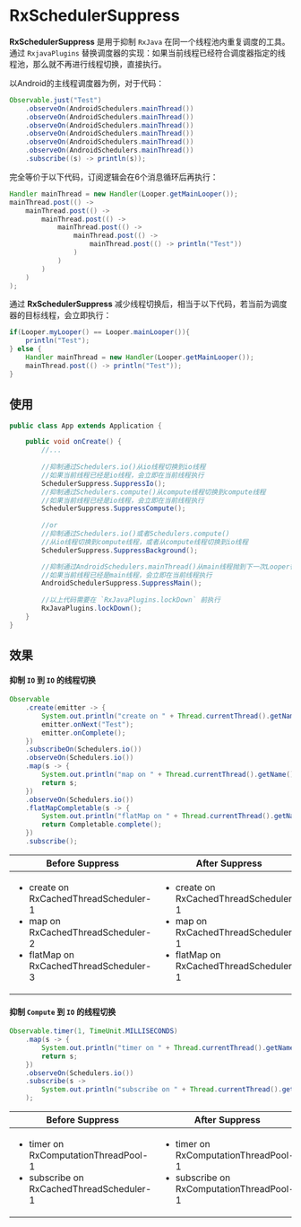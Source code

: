 # RxSchedulerSuppress

**RxSchedulerSuppress** 是用于抑制 `RxJava` 在同一个线程池内重复调度的工具。
通过 `RxjavaPlugins` 替换调度器的实现：如果当前线程已经符合调度器指定的线程池，那么就不再进行线程切换，直接执行。

以Android的主线程调度器为例，对于代码：
```java 
Observable.just("Test")
    .observeOn(AndroidSchedulers.mainThread())
    .observeOn(AndroidSchedulers.mainThread())
    .observeOn(AndroidSchedulers.mainThread())
    .observeOn(AndroidSchedulers.mainThread())
    .observeOn(AndroidSchedulers.mainThread())
    .observeOn(AndroidSchedulers.mainThread())
    .subscribe((s) -> println(s));
```
完全等价于以下代码，订阅逻辑会在6个消息循环后再执行：
```java 
Handler mainThread = new Handler(Looper.getMainLooper());
mainThread.post(() ->
    mainThread.post(() ->
        mainThread.post(() ->
            mainThread.post(() ->
                mainThread.post(() ->
                    mainThread.post(() -> println("Test"))
                )
            )
        )
    )
);
```

通过 **RxSchedulerSuppress** 减少线程切换后，相当于以下代码，若当前为调度器的目标线程，会立即执行：
```java 
if(Looper.myLooper() == Looper.mainLooper()){
    println("Test");
} else {
    Handler mainThread = new Handler(Looper.getMainLooper());
    mainThread.post(() -> println("Test"));
}
```

## 使用
```java 
public class App extends Application {

    public void onCreate() {
        //...
        
        //抑制通过Schedulers.io()从io线程切换到io线程
        //如果当前线程已经是io线程，会立即在当前线程执行
        SchedulerSuppress.SuppressIo();
        //抑制通过Schedulers.compute()从compute线程切换到compute线程
        //如果当前线程已经是io线程，会立即在当前线程执行
        SchedulerSuppress.SuppressCompute();
        
        //or
        //抑制通过Schedulers.io()或者Schedulers.compute()
        //从io线程切换到compute线程，或者从compute线程切换到io线程
        SchedulerSuppress.SuppressBackground();

        //抑制通过AndroidSchedulers.mainThread()从main线程抛到下一次Looper循环
        //如果当前线程已经是main线程，会立即在当前线程执行
        AndroidSchedulerSuppress.SuppressMain();
        
        //以上代码需要在 `RxJavaPlugins.lockDown` 前执行
        RxJavaPlugins.lockDown();
    }
}

```

## 效果


#### 抑制 `IO` 到 `IO` 的线程切换

```java
Observable
    .create(emitter -> {
        System.out.println("create on " + Thread.currentThread().getName());
        emitter.onNext("Test");
        emitter.onComplete();
    })
    .subscribeOn(Schedulers.io())
    .observeOn(Schedulers.io())
    .map(s -> {
        System.out.println("map on " + Thread.currentThread().getName());
        return s;
    })
    .observeOn(Schedulers.io())
    .flatMapCompletable(s -> {
        System.out.println("flatMap on " + Thread.currentThread().getName());
        return Completable.complete();
    })
    .subscribe();
```

|<div style="text-align:center">Before Suppress</div>|<div style="text-align:center">After Suppress</div>|
|----|----|
|<ul><li>create on RxCachedThreadScheduler-1</li><li>map on RxCachedThreadScheduler-2</li><li>flatMap on RxCachedThreadScheduler-3</li></ul>|<ul><li>create on RxCachedThreadScheduler-1</li><li>map on RxCachedThreadScheduler-1</li><li>flatMap on RxCachedThreadScheduler-1</li></ul>|

#### 抑制 `Compute` 到 `IO` 的线程切换

```java 
Observable.timer(1, TimeUnit.MILLISECONDS)
    .map(s -> {
        System.out.println("timer on " + Thread.currentThread().getName());
        return s;
    })
    .observeOn(Schedulers.io())
    .subscribe(s ->
        System.out.println("subscribe on " + Thread.currentThread().getName())
    );
```

|<div style="text-align:center">Before Suppress</div>|<div style="text-align:center">After Suppress</div>|
|----|----|
|<ul><li>timer on RxComputationThreadPool-1</li><li>subscribe on RxCachedThreadScheduler-1</li></ul>|<ul><li>timer on RxComputationThreadPool-1</li><li>subscribe on RxComputationThreadPool-1</li></ul>|
